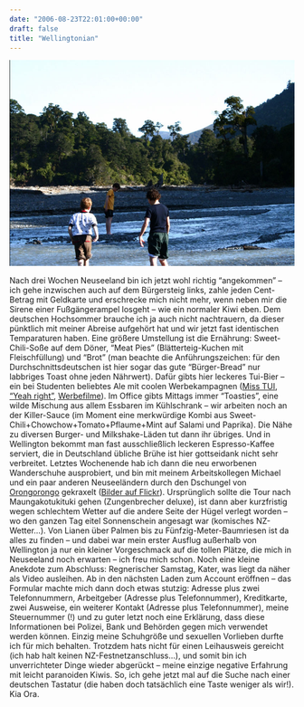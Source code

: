 ```yaml
---
date: "2006-08-23T22:01:00+00:00"
draft: false
title: "Wellingtonian"
---
```

![.](/images/old/blog_oroungoroungo.jpg ".")

Nach drei Wochen Neuseeland bin ich jetzt wohl richtig “angekommen”
– ich gehe inzwischen auch auf dem Bürgersteig links, zahle jeden
Cent-Betrag mit Geldkarte und erschrecke mich nicht mehr, wenn
neben mir die Sirene einer Fußgängerampel losgeht – wie ein
normaler Kiwi eben. Dem deutschen Hochsommer brauche ich ja auch
nicht nachtrauern, da dieser pünktlich mit meiner Abreise aufgehört
hat und wir jetzt fast identischen Temparaturen haben. Eine größere
Umstellung ist die Ernährung: Sweet-Chili-Soße auf dem Döner, “Meat
Pies” (Blätterteig-Kuchen mit Fleischfüllung) und “Brot” (man
beachte die Anführungszeichen: für den Durchschnittsdeutschen ist
hier sogar das gute “Bürger-Bread” nur labbriges Toast ohne jeden
Nährwert). Dafür gibts hier leckeres Tui-Bier – ein bei Studenten
beliebtes Ale mit coolen Werbekampagnen
([Miss TUI](http://www.tui.co.nz/default.asp?s1=Galleries&s2=Miss%20Tui),
[“Yeah right”](http://www.betterliving.co.nz/net/forums/ShowPost.aspx?PostID=8710),
[Werbefilme](http://www.tui.co.nz/default.asp?s1=Downloads&s2=Video%20Library)).
Im Office gibts Mittags immer “Toasties”, eine wilde Mischung aus
allem Essbaren im Kühlschrank – wir arbeiten noch an der
Killer-Sauce (im Moment eine merkwürdige Kombi aus
Sweet-Chili+Chowchow+Tomato+Pflaume+Mint auf Salami und Paprika).
Die Nähe zu diversen Burger- und Milkshake-Läden tut dann ihr
übriges. Und in Wellington bekommt man fast ausschließlich leckeren
Espresso-Kaffee serviert, die in Deutschland übliche Brühe ist hier
gottseidank nicht sehr verbreitet. Letztes Wochenende hab ich dann
die neu erworbenen Wanderschuhe ausprobiert, und bin mit meinem
Arbeitskollegen Michael und ein paar anderen Neuseeländern durch
den Dschungel von
[Orongorongo](http://zoomin.co.nz/nz/lower+hutt/eastbourne/-orongorongo+track/)
gekraxelt
([Bilder auf Flickr](http://www.flickr.com/photos/chillu/sets/72157594232409818/)).
Ursprünglich sollte die Tour nach Maungakotukituki gehen
(Zungenbrecher deluxe), ist dann aber kurzfristig wegen schlechtem
Wetter auf die andere Seite der Hügel verlegt worden – wo den
ganzen Tag eitel Sonnenschein angesagt war (komisches NZ-Wetter…).
Von Lianen über Palmen bis zu Fünfzig-Meter-Baumriesen ist da alles
zu finden – und dabei war mein erster Ausflug außerhalb von
Wellington ja nur ein kleiner Vorgeschmack auf die tollen Plätze,
die mich in Neuseeland noch erwarten – ich freu mich schon. Noch
eine kleine Anekdote zum Abschluss: Regnerischer Samstag, Kater,
was liegt da näher als Video ausleihen. Ab in den nächsten Laden
zum Account eröffnen – das Formular machte mich dann doch etwas
stutzig: Adresse plus zwei Telefonnummern, Arbeitgeber (Adresse
plus Telefonnummer), Kreditkarte, zwei Ausweise, ein weiterer
Kontakt (Adresse plus Telefonnummer), meine Steuernummer (!) und zu
guter letzt noch eine Erklärung, dass diese Informationen bei
Polizei, Bank und Behörden gegen mich verwendet werden können.
Einzig meine Schuhgröße und sexuellen Vorlieben durfte ich für mich
behalten. Trotzdem hats nicht für einen Leihausweis gereicht (ich
hab halt keinen NZ-Festnetzanschluss…), und somit bin ich
unverrichteter Dinge wieder abgerückt – meine einzige negative
Erfahrung mit leicht paranoiden Kiwis. So, ich gehe jetzt mal auf
die Suche nach einer deutschen Tastatur (die haben doch tatsächlich
eine Taste weniger als wir!). Kia Ora.



